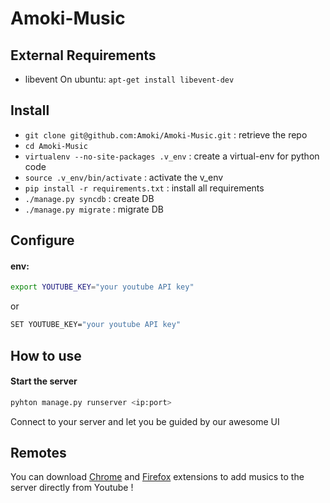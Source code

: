 Amoki-Music
===========

External Requirements
---------------------
* libevent
On ubuntu: `apt-get install libevent-dev`


Install
---------
* `git clone git@github.com:Amoki/Amoki-Music.git` : retrieve the repo
* `cd Amoki-Music`
* `virtualenv --no-site-packages .v_env` : create a virtual-env for python code
* `source .v_env/bin/activate` : activate the v_env
* `pip install -r requirements.txt` : install all requirements
* `./manage.py syncdb` : create DB
* `./manage.py migrate` : migrate DB



Configure
---------

#### env:
```bash
export YOUTUBE_KEY="your youtube API key"
```
or
```bash
SET YOUTUBE_KEY="your youtube API key"
```

How to use
----------
#### Start the server 
```bash
pyhton manage.py runserver <ip:port>
```
Connect to your server and let you be guided by our awesome UI


Remotes
-------
You can download [Chrome](https://chrome.google.com/webstore/detail/amoki-music/ieinfogigllinbiihpecpopcmkdopadm) and [Firefox](https://addons.mozilla.org/fr/firefox/addon/amoki-music/) extensions to add musics to the server directly from Youtube !
